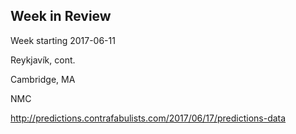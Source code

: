 ## Week in Review

Week starting 2017-06-11

Reykjavík, cont.

Cambridge, MA

NMC

http://predictions.contrafabulists.com/2017/06/17/predictions-data
